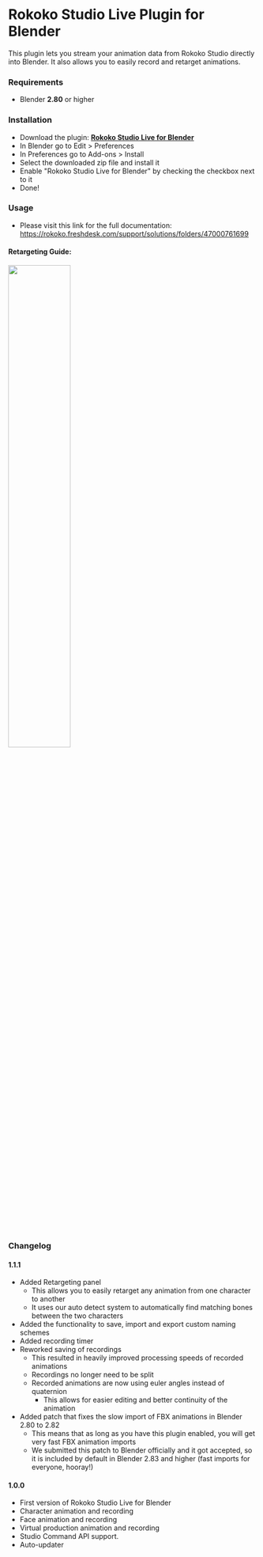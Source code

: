 # Rokoko Studio Live Plugin for Blender

This plugin lets you stream your animation data from Rokoko Studio directly into Blender. It also allows you to easily record and retarget animations.

### Requirements
 - Blender **2.80** or higher

### Installation
 - Download the plugin: **[Rokoko Studio Live for Blender](https://github.com/RokokoElectronics/rokoko-studio-blender-plugin/archive/master.zip)**
 - In Blender go to Edit > Preferences
 - In Preferences go to Add-ons > Install
 - Select the downloaded zip file and install it
 - Enable "Rokoko Studio Live for Blender" by checking the checkbox next to it
 - Done!
 
### Usage
 - Please visit this link for the full documentation: https://rokoko.freshdesk.com/support/solutions/folders/47000761699

#### Retargeting Guide:
   [<img src="https://img.youtube.com/vi/Od8Ecr70A4Q/maxresdefault.jpg" width="50%">](https://youtu.be/Od8Ecr70A4Q)
 
### Changelog

#### 1.1.1
- Added Retargeting panel
    - This allows you to easily retarget any animation from one character to another
    - It uses our auto detect system to automatically find matching bones between the two characters
- Added the functionality to save, import and export custom naming schemes
- Added recording timer
- Reworked saving of recordings
    - This resulted in heavily improved processing speeds of recorded animations
    - Recordings no longer need to be split
    - Recorded animations are now using euler angles instead of quaternion
      - This allows for easier editing and better continuity of the animation
- Added patch that fixes the slow import of FBX animations in Blender 2.80 to 2.82
    - This means that as long as you have this plugin enabled, you will get very fast FBX animation imports
    - We submitted this patch to Blender officially and it got accepted, so it is included by default in Blender 2.83 and higher (fast imports for everyone, hooray!)

#### 1.0.0
 - First version of Rokoko Studio Live for Blender
 - Character animation and recording
 - Face animation and recording
 - Virtual production animation and recording
 - Studio Command API support.
 - Auto-updater
